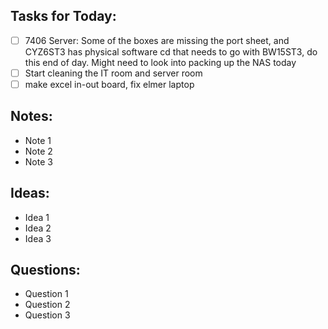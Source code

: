 ## Tasks for Today:

- [ ] 7406 Server: Some of the boxes are missing the port sheet, and CYZ6ST3 has physical software cd that needs to go with BW15ST3, do this end of day. Might need to look into packing up the NAS today
- [ ] Start cleaning the IT room and server room
- [ ] make excel in-out board, fix elmer laptop 

## Notes:

- Note 1
- Note 2
- Note 3

## Ideas:

- Idea 1
- Idea 2
- Idea 3

## Questions:

- Question 1
- Question 2
- Question 3